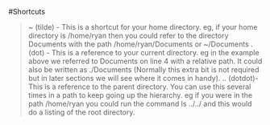 #Shortcuts
 > ~ (tilde) - This is a shortcut for your home directory. eg, if your home directory is /home/ryan then you could refer to the directory Documents with the path /home/ryan/Documents or ~/Documents
 > . (dot) - This is a reference to your current directory. eg in the example above we referred to Documents on line 4 with a relative path. It could also be written as ./Documents (Normally this extra bit is not required but in later sections we will see where it comes in handy).
 > .. (dotdot)- This is a reference to the parent directory. You can use this several times in a path to keep going up the hierarchy. eg if you were in the path /home/ryan you could run the command ls ../../ and this would do a listing of the root directory.
